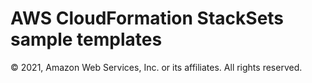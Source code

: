 # AWS CloudFormation StackSets sample templates

© 2021, Amazon Web Services, Inc. or its affiliates. All rights reserved.
